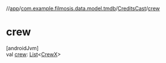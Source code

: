 //[app](../../../index.md)/[com.example.filmosis.data.model.tmdb](../index.md)/[CreditsCast](index.md)/[crew](crew.md)

# crew

[androidJvm]\
val [crew](crew.md): [List](https://kotlinlang.org/api/latest/jvm/stdlib/kotlin.collections/-list/index.html)&lt;[CrewX](../-crew-x/index.md)&gt;
